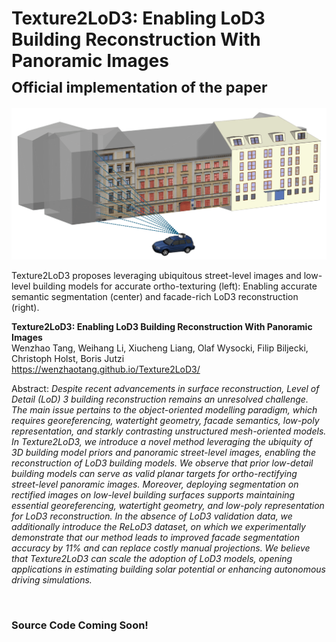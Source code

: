 # Texture2LoD3: Enabling LoD3 Building Reconstruction With Panoramic Images<br><sub>Official implementation of the paper</sub>
![Teaser](./assets/teaser.png)

Texture2LoD3 proposes leveraging ubiquitous street-level images and low-level building models for accurate ortho-texturing (left): Enabling accurate semantic segmentation (center) and facade-rich LoD3 reconstruction (right).

**Texture2LoD3: Enabling LoD3 Building Reconstruction With Panoramic Images**<br>
Wenzhao Tang, Weihang Li, Xiucheng Liang, Olaf Wysocki, Filip Biljecki, Christoph Holst, Boris Jutzi<br>
https://wenzhaotang.github.io/Texture2LoD3/ <br>

Abstract: *Despite recent advancements in surface reconstruction, Level of Detail (LoD) 3 building reconstruction remains an unresolved challenge. The main issue pertains to the object-oriented modelling paradigm, which requires georeferencing, watertight geometry, facade semantics, low-poly representation, and starkly contrasting unstructured mesh-oriented models. In Texture2LoD3, we introduce a novel method leveraging the ubiquity of 3D building model priors and panoramic street-level images, enabling the reconstruction of LoD3 building models. We observe that prior low-detail building models can serve as valid planar targets for ortho-rectifying street-level panoramic images. Moreover, deploying segmentation on rectified images on low-level building surfaces supports maintaining essential georeferencing, watertight geometry, and low-poly representation for LoD3 reconstruction. In the absence of LoD3 validation data, we additionally introduce the ReLoD3 dataset, on which we experimentally demonstrate that our method leads to improved facade segmentation accuracy by 11% and can replace costly manual projections. We believe that Texture2LoD3 can scale the adoption of LoD3 models, opening applications in estimating building solar potential or enhancing autonomous driving simulations.*

<br>

### Source Code Coming Soon!